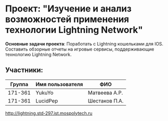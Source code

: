 # Проект: "Изучение и анализ возможностей применения технологии Lightning Network"
<b>Основные задачи проекта</b>: Поработать с Lightning кошельками для IOS. Составить обзорные отчеты на игровые сервисы, поддерживающие технологию Lightning Network.
## Участники:

  | Группа  | Имя пользователя | ФИО              |
  |---------|------------------|------------------|
  | 171-361 | YukuYo           | Матвеева А.Р.    |
  | 171-361 | LucidPep         | Шестаков П.А.    |

http://lightning.std-297.ist.mospolytech.ru
